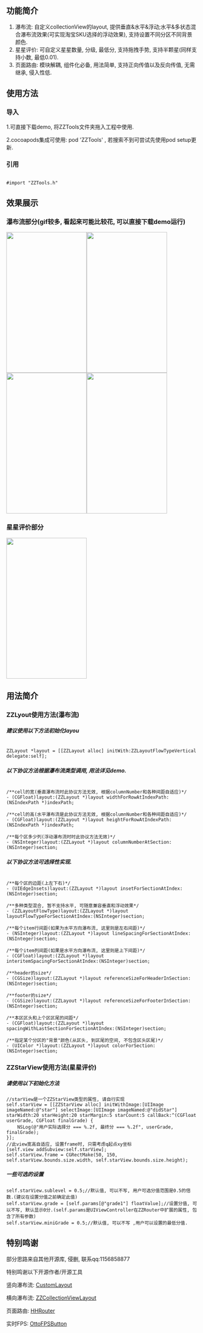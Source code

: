 ## 功能简介
1. 瀑布流:     自定义collectionView的layout, 提供垂直&amp;水平&amp;浮动;水平&amp;多状态混合瀑布流效果(可实现淘宝SKU选择的浮动效果), 支持设置不同分区不同背景颜色.
2. 星星评价:  可自定义星星数量, 分级, 最低分, 支持拖拽手势, 支持半颗星(同样支持小数, 最低0.01).
3. 页面路由:  模块解耦, 组件化必备, 用法简单, 支持正向传值以及反向传值, 无需继承, 侵入性低.

## 使用方法

### 导入
1.可直接下载demo, 将ZZTools文件夹拖入工程中使用.

2.cocoapods集成可使用: pod 'ZZTools' , 若搜索不到可尝试先使用pod setup更新.

### 引用
```

#import "ZZTools.h"

```

## 效果展示

### 瀑布流部分(gif较多, 看起来可能比较花, 可以直接下载demo运行)

<img src="https://github.com/iOS-ZZ/ZZResources/blob/master/ZZResources/ZZLayout/%E5%9E%82%E7%9B%B4.gif" width="212" height="370"><img src="https://github.com/iOS-ZZ/ZZResources/blob/master/ZZResources/ZZLayout/%E6%B5%AE%E5%8A%A8.gif" width="212" height="370"><img src="https://github.com/iOS-ZZ/ZZResources/blob/master/ZZResources/ZZLayout/%E6%B0%B4%E5%B9%B3.gif" width="212" height="370"><img src="https://github.com/iOS-ZZ/ZZResources/blob/master/ZZResources/ZZLayout/%E6%B7%B7%E5%90%88.GIF" width="212" height="370">


### 星星评价部分

<img src="https://github.com/iOS-ZZ/ZZResources/blob/master/ZZResources/ZZStarView/%E6%98%9F%E6%98%9F%E8%AF%84%E4%BB%B7.GIF" width="212" height="370">

## 用法简介

### ZZLyout使用方法(瀑布流)

##### 建议使用以下方法初始化layou

```

ZZLayout *layout = [[ZZLayout alloc] initWith:ZZLayoutFlowTypeVertical delegate:self];

```
##### 以下协议方法根据瀑布流类型调用, 用法详见demo.
```

/**cell的宽(垂直瀑布流时此协议方法无效, 根据columnNumber和各种间距自适应)*/
- (CGFloat)layout:(ZZLayout *)layout widthForRowAtIndexPath:(NSIndexPath *)indexPath;

/**cell的高(水平瀑布流是此协议方法无效, 根据columnNumber和各种间距自适应)*/
- (CGFloat)layout:(ZZLayout *)layout heightForRowAtIndexPath:(NSIndexPath *)indexPath;

/**每个区多少列(浮动瀑布流时时此协议方法无效)*/
- (NSInteger)layout:(ZZLayout *)layout columnNumberAtSection:(NSInteger)section;

```

##### 以下协议方法可选择性实现.
```

/**每个区的边距(上左下右)*/
- (UIEdgeInsets)layout:(ZZLayout *)layout insetForSectionAtIndex:(NSInteger)section;

/**多种类型混合, 暂不支持水平, 可随意兼容垂直和浮动效果*/
- (ZZLayoutFlowType)layout:(ZZLayout *)layout layoutFlowTypeForSectionAtIndex:(NSInteger)section;

/**每个item行间距(如果为水平方向瀑布流, 这里则是左右间距)*/
- (NSInteger)layout:(ZZLayout *)layout lineSpacingForSectionAtIndex:(NSInteger)section;

/**每个item列间距(如果是水平方向瀑布流, 这里则是上下间距)*/
- (CGFloat)layout:(ZZLayout *)layout interitemSpacingForSectionAtIndex:(NSInteger)section;

/**header的size*/
- (CGSize)layout:(ZZLayout *)layout referenceSizeForHeaderInSection:(NSInteger)section;

/**footer的size*/
- (CGSize)layout:(ZZLayout *)layout referenceSizeForFooterInSection:(NSInteger)section;

/**本区区头和上个区区尾的间距*/
- (CGFloat)layout:(ZZLayout *)layout spacingWithLastSectionForSectionAtIndex:(NSInteger)section;

/**指定某个分区的"背景"颜色(从区头, 到区尾的空间, 不包含区头区尾)*/
- (UIColor *)layout:(ZZLayout *)layout colorForSection:(NSInteger)section;

```

### ZZStarView使用方法(星星评价)

##### 请使用以下初始化方法
```
//starView是一个ZZStarView类型的属性, 请自行实现
self.starView = [[ZZStarView alloc] initWithImage:[UIImage imageNamed:@"star"] selectImage:[UIImage imageNamed:@"didStar"] starWidth:20 starHeight:20 starMargin:5 starCount:5 callBack:^(CGFloat userGrade, CGFloat finalGrade) {
    NSLog(@"用户实际选择分 === %.2f, 最终分 === %.2f", userGrade, finalGrade);
}];
//此view宽高自适应, 设置frame时, 只需考虑q起点xy坐标
[self.view addSubview:self.starView];
self.starView.frame = CGRectMake(50, 150, self.starView.bounds.size.width, self.starView.bounds.size.height);
```

##### 一些可选的设置
```
self.starView.sublevel = 0.5;//默认值, 可以不写, 用户可选分值范围是0.5的倍数.(建议在设置分值之前确定此值)
self.starView.grade = [self.params[@"grade1"] floatValue];//设置分值, 可以不写, 默认显示0分.(self.params是UIViewController在ZZRouter中扩展的属性, 包含了所有参数)
self.starView.miniGrade = 0.5;//默认值, 可以不写 ,用户可以设置的最低分值.
```

## 特别鸣谢

部分思路来自其他开源库, 侵删, 联系qq:1156858877

特别鸣谢以下开源作者/开源工具

竖向瀑布流: [CustomLayout](https://github.com/JiWuChao/CustomLayout)

横向瀑布流: [ZZCollectionViewLayout](https://github.com/ZhouZhengzz/ZZCollectionViewLayout)

页面路由: [HHRouter](https://github.com/lightory/HHRouter)

实时FPS: [OttoFPSButton](https://github.com/WuOtto/OttoFPSButton)
